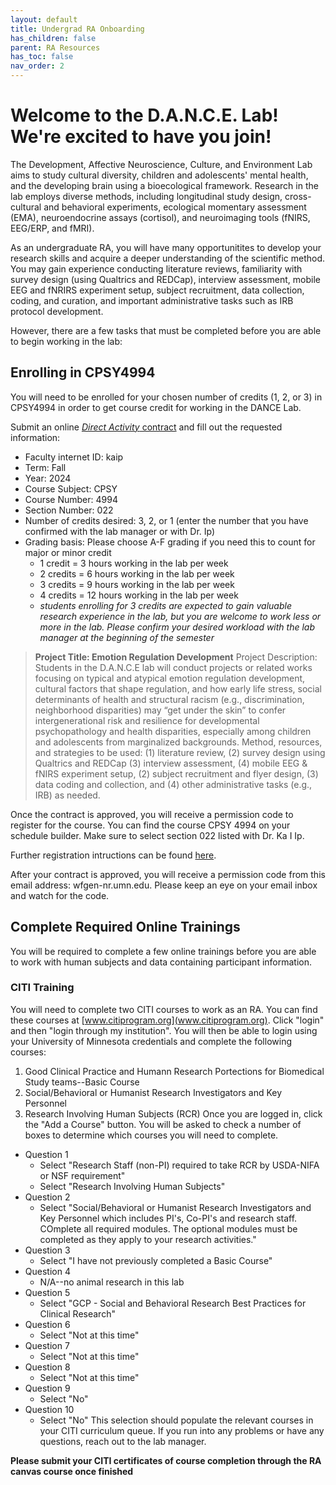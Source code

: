 ```yaml
---
layout: default
title: Undergrad RA Onboarding
has_children: false
parent: RA Resources
has_toc: false
nav_order: 2
---
```


# Welcome to the D.A.N.C.E. Lab! We're excited to have you join! 

The Development, Affective Neuroscience, Culture, and Environment Lab aims to study cultural diversity, children and adolescents' mental health, and the developing brain using a bioecological framework. Research in the lab employs diverse methods, including longitudinal study design, cross-cultural and behavioral experiments, ecological momentary assessment (EMA), neuroendocrine assays (cortisol), and neuroimaging tools (fNIRS, EEG/ERP, and fMRI). 

As an undergraduate RA, you will have many opportunitites to develop your research skills and acquire a deeper understanding of the scientific method. You may gain experience conducting literature reviews, familiarity with survey design (using Qualtrics and REDCap), interview assessment, mobile EEG and fNRIRS experiment setup, subject recruitment, data collection, coding, and curation, and important administrative tasks such as IRB protocol development. 

However, there are a few tasks that must be completed before you are able to begin working in the lab: 

## Enrolling in CPSY4994

You will need to be enrolled for your chosen number of credits (1, 2, or 3) in CPSY4994 in order to get course credit for working in the DANCE Lab. 

Submit an online [*Direct Activity* contract](z.umn.edu/Directed_Activity) and fill out the requested information: 
- Faculty internet ID: kaip
- Term: Fall
- Year: 2024
- Course Subject: CPSY
- Course Number: 4994
- Section Number: 022
- Number of credits desired: 3, 2, or 1 (enter the number that you have confirmed with the lab manager or with Dr. Ip)
- Grading basis: Please choose A-F grading if you need this to count for major or minor credit
    - 1 credit = 3 hours working in the lab per week
    - 2 credits = 6 hours working in the lab per week
    - 3 credits = 9 hours working in the lab per week
    - 4 credits = 12 hours working in the lab per week
    - *students enrolling for 3 credits are expected to gain valuable research experience in the lab, but you are welcome to work less or more in the lab. Please confirm your desired workload with the lab manager at the beginning of the semester*

> **Project Title: Emotion Regulation Development** 
Project Description:
Students in the D.A.N.C.E lab will conduct projects or related works focusing on typical and atypical emotion regulation development, cultural factors that shape regulation, and how early life stress, social determinants of health and structural racism (e.g., discrimination, neighborhood disparities) may “get under the skin” to confer intergenerational risk and resilience for developmental psychopathology and health disparities, especially among children and adolescents from marginalized backgrounds.
Method, resources, and strategies to be used: 
(1) literature review, (2) survey design using Qualtrics and REDCap (3) interview assessment, (4) mobile EEG & fNIRS experiment setup, (2) subject recruitment and flyer design, (3) data coding and collection, and (4) other administrative tasks (e.g., IRB) as needed.


Once the contract is approved, you will receive a permission code to register for the course. You can find the course CPSY 4994 on your schedule builder. Make sure to select section 022 listed with Dr. Ka I Ip. 

Further registration intructions can be found [here](z.umn.edu/Directed_Activity).

After your contract is approved, you will receive a permission code from this email address: wfgen-nr.umn.edu. Please keep an eye on your email inbox and watch for the code.

## Complete Required Online Trainings

You will be required to complete a few online trainings before you are able to work with human subjects and data containing participant information.

### CITI Training 

You will need to complete two CITI courses to work as an RA. You can find these courses at [www.citiprogram.org](www.citiprogram.org). Click "login" and then "login through my institution". You will then be able to login  using your University of Minnesota credentials and complete the following courses: 
1. Good Clinical Practice and Humann Research Portections for Biomedical Study teams--Basic Course
2. Social/Behavioral or Humanist Research Investigators and Key Personnel
3. Research Involving Human Subjects (RCR)
Once you are logged in, click the "Add a Course" button. You will be asked to check a number of boxes to determine which courses you will need to complete. 
- Question 1
    - Select "Research Staff (non-PI) required to take RCR by USDA-NIFA or NSF requirement"
    - Select "Research Involving Human Subjects"
- Question 2
    - Select "Social/Behavioral or Humanist Research Investigators and Key Personnel which includes PI's, Co-PI's and research staff. COmplete all required modules. The optional modules must be completed as they apply to your research activities."
- Question 3
    - Select "I have not previously completed a Basic Course"
- Question 4 
    - N/A--no animal research in this lab
- Question 5
    - Select "GCP - Social and Behavioral Research Best Practices for Clinical Research"
- Question 6
    - Select "Not at this time"
- Question 7
    - Select "Not at this time"
- Question 8
    - Select "Not at this time"
- Question 9
    - Select "No"
- Question 10 
    - Select "No"
This selection should populate the relevant courses in your CITI curriculum queue. If you run into any problems or have any questions, reach out to the lab manager. 

**Please submit your CITI certificates of course completion through the RA canvas course once finished**